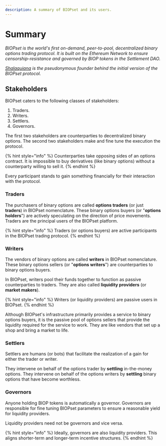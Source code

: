 ```yaml
---
description: A summary of BIOPset and its users.
---
```


# Summary

_BIOPset is the world's first on-demand, peer-to-pool, decentralized binary options trading protocol. It is built on the Ethereum Network to ensure censorship-resistance and governed by BIOP tokens in the Settlement DAO._

[_Shalaquiana_](https://twitter.com/shalaquiana) _is the pseudonymous founder behind the initial version of the BIOPset protocol._

## Stakeholders

BIOPset caters to the following classes of stakeholders:

1. Traders.
2. Writers.
3. Settlers.
4. Governors.

The first two stakeholders are counterparties to decentralized binary options. The second two stakeholders make and fine tune the execution the protocol.

{% hint style="info" %}
Counterparties take opposing sides of an options contract. It is impossible to buy derivatives \(like binary options\) without a counterparty willing to sell it.
{% endhint %}

Every participant stands to gain something financially for their interaction with the protocol.

### Traders

The purchasers of binary options are called **options traders** \(or just **traders**\) in BIOPset nomenclature. These binary options buyers \(or "**options holders**"\) are actively speculating on the direction of price movements. Traders are the principal users of the BIOPset platform.

{% hint style="info" %}
Traders \(or options buyers\) are active participants in the BIOPset trading protocol.
{% endhint %}

### Writers

The vendors of binary options are called **writers** in BIOPset nomenclature. These binary options sellers \(or "**options writers**"\) are counterparties to binary options buyers.

In BIOPset, writers pool their funds together to function as passive counterparties to traders. They are also called **liquidity providers** \(or **market makers**\).

{% hint style="info" %}
Writers \(or liquidity providers\) are passive users in BIOPset.
{% endhint %}

Although BIOPset's infrastructure primarily provides a service to binary options buyers, it is the passive pool of options sellers that provide the liquidity required for the service to work. They are like vendors that set up a shop and bring a market to life.

### Settlers

Settlers are humans \(or bots\) that facilitate the realization of a gain for either the trader or writer.

They intervene on behalf of the options trader by **settling** in-the-money options. They intervene on behalf of the options writers by **settling** binary options that have become worthless.

### Governors

Anyone holding BIOP tokens is automatically a governor. Governors are responsible for fine tuning BIOPset parameters to ensure a reasonable yield for liquidity providers. 

Liquidity providers need not be governors and vice versa.

{% hint style="info" %}
Ideally, governors are also liquidity providers. This aligns shorter-term and longer-term incentive structures.
{% endhint %}

